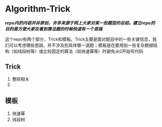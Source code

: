 # Algorithm-Trick
***repo内的内容并非原创，许多来源于网上大家对某一些题型的总结。建立repo的目的是方便大家在看到算法题的时候快速有一个思路***

这个repo有两个部分，Trick和模板。Trick主要是面对题目中的一些关键信息，我们可以考虑哪些思路，并不涉及到具体哪一道题；模板是在要用到一些复杂数据结构（如线段树等）或比较固定的算法（如快速幂等）时避免从0开始写代码

## Trick
1. 整除相关
2. 

## 模板
1. 快速幂
2. 线段树
